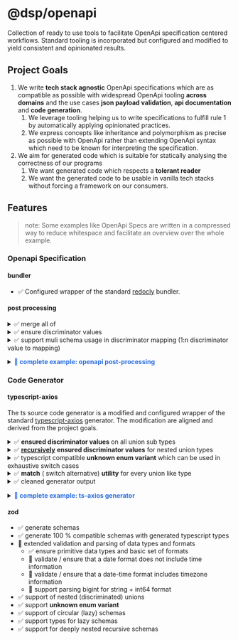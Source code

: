 # @dsp/openapi

Collection of ready to use tools to facilitate OpenApi specification centered workflows.
Standard tooling is incorporated but configured and modified to yield consistent and opinionated results.

## Project Goals

1. We write **tech stack agnostic** OpenApi specifications which are as compatible as possible with widespread OpenApi tooling **across domains** and the use
   cases **json payload validation**, **api documentation** and **code generation**.
    1. We leverage tooling helping us to write specifications to fulfill rule 1 by automatically applying opinionated practices.
    2. We express concepts like inheritance and polymorphism as precise as possible with OpenApi rather than extending OpenApi syntax which need to be known for
       interpreting the specification.
2. We aim for generated code which is suitable for statically analysing the correctness of our programs
    1. We want generated code which respects a **tolerant reader**
    2. We want the generated code to be usable in vanilla tech stacks without forcing a framework on our consumers.

## Features
> note: Some examples like OpenApi Specs are written in a compressed way to reduce whitespace and facilitate an overview over the whole example.
### Openapi Specification

#### bundler

- ✅ Configured wrapper of the standard [redocly](https://redocly.com/docs/cli/) bundler.

#### post processing
<details>
<summary>✅ merge all of</summary>

<details style="margin-left: 20px"><summary> motivation </summary>
Merging allOf arrays means we reduce complexity for generator and documentation tooling in order to facilitate consistency across tech stacks. 
<p>The easiest way would be to flat out every allOf so there resulting spec does not have the complexity at all. Yet, we need to find a middle ground because codegenerators may rely on identifiers like the discriminator to create object hierarchies.</p> 
We could just let every tool care for themselves how to handle their use-cases. However, from experience this will yield undefined behaviour for API consumer and lead to frustration because the default tooling does no yield results aligning with the specification.

```yaml
# schema declares a $ref and has sibling members: almost any tool I encounter will ignore the siblings on a $ref in alignment with the Openapi Spec 
SomeRefSchema:
  $ref: '#/SomeOtherComposite'
  description: "This is something I like to share!"
  title: SomeRefSchema
  
# schema declares allOf but has also sibling members: most tool will merge siblings into array, but some may ignore them 
MySchema:
  allOf: [{$ref: '#/SomeOtherComposite'}]
  properties: # sibling member should be part of allOF
    name: { type: string }

# multiple allOfs a payload must be valid against all sub schemas. This is very easy to compute for validators because they will only care and evaluate each element in isolation. Yet, for generators or documentation tools this representation leaves many question open because we need to resolve them into a unified view like how to represent collisions.
MyOtherSchema:
  allOf: [{$ref: '#/SomeComposite'}, {$ref: '#/SomeOtherComposite'}, {properties: {foo: {type: string}}}]
```
</details>



<details style="margin-left: 20px">
<summary> src spec </summary>

````yaml
components:
  schemas:
    PetBase: { type: object,
               properties: { type: { type: string } }
    }
    CatBase: { type: object,
               discriminator: {propertyName: catType},
               properties: { type: { catType: string, enum: [ 'SEAM', 'SHORT_HAIR' ] } }
    }

    SeamCat:
      allOf:
        - $ref: '#/components/PetBase'
        - $ref: '#/components/CatBase'
        - title: SeamCat
    ShortHairCat:
      allOf:
        - $ref: '#/components/PetBase'
        - $ref: '#/components/CatBase'
        - title: ShortHairCat

    Dog: { allOf: [ { $ref: '#/components/PetBase' }, { title: Dog } ] }



````
</details>

<details style="margin-left: 20px">
<summary> resulting spec </summary>

````yaml
components:
  schemas:
    PetBase: { type: object, required: [type] discriminator: {propertyName: type},properties: { type: { type: string } } }

    SeamCat:
      allOf:
        - $ref: '#/components/PetBase'
        - { title: SeamCat, type: object, properties: { type: { catType: string, enum: [ 'SEAM', 'SHORT_HAIR' ] } } }

    ShortHairCat:
      allOf:
        - $ref: '#/components/PetBase'
        - { title: ShortHairCat, type: object, properties: { type: { catType: string, enum: [ 'SEAM', 'SHORT_HAIR' ] } } }

    Dog:
      allOf:
        - $ref: '#/components/PetBase'
        - title: Dog 
````
</details>
</details>



<details>
<summary>✅ ensure discriminator values</summary>

- ensures that: 
    - discriminator property type is of type string, and not enum. 
      - most sophisticated tools can infer the values from the explicit or implicit discriminator mapping
  - polymorphism and inheritance can be explicitly inferred from the spec
    - every polymorph subschema defines the discriminator property and respective value
      - this is only necessary to extend the standard generator with templating
      - discriminator value is declared with <b>x-const</b> to avoid triggering compatibility layers for discriminator
    - any parent schema referenced from an allOf array does not define discriminator mapping
    - discriminator mapping only exists on schemas with a oneOf member

</details>
<details>
<summary>✅ support muli schema usage in discriminator mapping (1:n discriminator value to mapping)</summary>

````yaml
Cat:
  type: object
  properties:
    type: 
      type: string
      x-const: [ 'SEAM', 'SHORT_HAIR' ]
    
MyOneOfSchema:
  oneOf: [{$ref: '#/Dog', {$ref: '#/Cat'}}]
  discriminator:
    propertyName: 'type'
    mapping:
      SEAM: "#/Cat"
      SHORT_HAIR: "#/Cat"
      Dog: "#/Dog"
````
</details>
<p></p>
<details>
<summary> <b style="color: #2c6fdf">📜 complete example: openapi post-processing </b> </summary>

| examples | src                                 | bundled                                     | post-processed                                       |
|----------|-------------------------------------|---------------------------------------------|------------------------------------------------------|
| simple   | [link to src][simple-petstore-src]  | [link to bundled][simple-petstore-bundled]  | [link to post-processed][simple-petstore-processed]  |
| complex  | [link to src][complex-petstore-src] | [link to bundled][complex-petstore-bundled] | [link to post-processed][complex-petstore-processed] |

</details>

### Code Generator

#### typescript-axios

The ts source code generator is a modified and configured wrapper of the standard [typescript-axios][typescript-axios] generator. 
The modification are aligned and derived from the project goals.

<details>
<summary>✅ <b>ensured discriminator values</b> on all union sub types</summary>
           
````typescript

module DSP_OPENAPI {
    // discriminator on Pet becomes redundant but does not hurt
    type Pet = { type: 'CAT' } & Cat | { type: 'DOG' } & Dog
    // discriminator value is known on type level
    interface Cat { type: 'CAT' }
    interface Dog { type: 'DOG' }
}

module Standard {
    type Pet = { type: 'CAT' } & Cat | { type: 'DOG' } & Dog
    interface Cat { type: string }
    interface Dog { type: string }
}

````
    
</details>
<details>
<summary>✅ <b><u>recursively</u></b> <b>ensured discriminator values</b> for nested union types</summary>
        
````typescript
type Pet = { type: 'CAT' } & Cat  | { type: 'DOG' } & Dog;
interface Dog { type: 'DOG' };

// in this exampel Cat is also a discriminated union and referenced from Pet
type Cat = { catType: 'SEAM' } & Seam | { catType: 'SHORT' } & ShortHair;
// all discriminator values for catType and type are ensured recursively 
interface Seam { catType: 'SEAM', type: 'CAT' }
interface ShortHair { catType: 'SHORT', type: 'CAT' }
````
    
</details>
<details>
<summary>✅ typescript compatible <b>unknown enum variant</b> which can be used in exhaustive switch cases</summary>
        
````typescript
type Pet = | { type: 'CAT' } & Cat | { type: 'DOG' } & Dog | { type: UNKNOWN_ENUM_VARIANT, [prop: string]: unknown }
// typesafe example for working with unknown values
function fooPet(pet: Pet): any {
    switch (pet.type) {
        case 'CAT':
            return doSomethingWithCat(pet);
        case 'DOG':
            return doSomethingWithDog(pet);
        // will throw compile error when missing    
        default:
            // exhaustiveness check: will throw compiler error for new variants
            const unknownVariant: UNKNOWN_ENUM_VARIANT = pet;
            logger.warning(`can't explicitly handle variant '${unknownVariant.type}' at the moment`);
            return applyDefaultOrThrow();
    }
}

````
    
</details>
<details>
<summary>✅ <b>match</b> ( switch alternative) <b>utility</b> for every union like type</summary>
        
````typescript

/* some example usage with utilities, note that the discriminator handling is handled by the generator */
function fooPet(pet: Pet): any {
    return Pet.match(pet, {
        'CAT': doSomethingWithCat,
        'DOG': doSomethingWithDog,
        onDefault: () => {
            logger.warning(`can't explicitly handle variant '${unknownVariant.type}' at the moment`);
            return applyDefaultOrThrow();
        }
    })
}

/* some example usage with utilities, note that the handler arguments are type safe*/
function fooPetNested(pet: Pet): any {
    return Pet.match(pet, {
        'CAT': (c) =>
            Cat.match(c, {
                'SEAM': () => 1.1,
                'SHORT': () => 1.2,
                onDefault: () => 1.3,
            }),
        'DOG': (d) => 2,
        onDefault: (unknown) => 3,
    });
````
    
</details>
<details>
<summary>✅ cleaned generator output</summary>

- Some files are being generated e.g. for packaging the types which are removed. This is merely a workaround which may be resolved with a better configuration.
- Reasoning: This project does not want to make assumptions on how the types are being packaged.
</details>

<p></p>
<details>
<summary> <b style="color: #2c6fdf">📜 complete example: ts-axios generator</b> </summary>

````typescript
export type UNKNOWN_ENUM_VARIANT = string & { readonly [tag]: "UNKNOWN"; };

interface Seam {
    catType: 'SEAM',
    type: 'CAT'
}

interface ShortHair {
    catType: 'SHORT',
    type: 'CAT'
}

type Cat = | { catType: 'SEAM' } & Seam 
           | { catType: 'SHORT' } & ShortHair 
           | { type: UNKNOWN_ENUM_VARIANT, [prop: string]: unknown }

interface Dog {
    type: 'DOG'
}

type Pet = | { type: 'CAT' } & Cat 
           | { type: 'DOG' } & Dog 
           | { type: UNKNOWN_ENUM_VARIANT, [prop: string]: unknown }

/** Utilities to work with the discriminated union Pet (will be generated for every discriminated or simple union) */  
export module Pet {
    type Handler<I, R> = (e: I) => R;
    type MatchObj<T extends Pet, R> = { [K in T as K["type"]]: Handler<Extract<T, { type: K["type"] }>, R> } & { onDefault: Handler<unknown, R> };
    
    /** All handler must return the same type*/
    export function match<R>(union: Pet, handler: MatchObj<Pet, R>): R {
        return union.type in handler ? handler[union.type](union as never) : handler.onDefault(union);
    }
    
    /** All handler must return the same type*/
    export function matchPartial<R>(union: Pet, handler: Partial<MatchObj<Pet, R>>): R | undefined {
        return union.type in handler ? handler[union.type]?.(union as never) : handler.onDefault?.(union);
    }
}

/* some example usage without utilities */
function fooPet(pet: Pet): any {
    switch (pet.type) {
        case 'CAT':
            return doSomethingWithCat(pet);
        case 'DOG':
            return doSomethingWithDog(pet);
        default:
            // exhaustiveness check: will throw compiler error for new variats
            const unknownVariant: UNKNOWN_ENUM_VARIANT = pet;
            logger.warning(`can't explicitly handle variant '${unknownVariant.type}' at the moment`);
            return applyDefaultOrThrow();
    }
}

/* some example usage with utilities, note that the discriminator handling is handled by the generator */
function fooPet(pet: Pet): any {
   return Pet.match(pet, {
       'CAT': doSomethingWithCat,
       'DOG': doSomethingWithDog,
       onDefault: () => {
           logger.warning(`can't explicitly handle variant '${unknownVariant.type}' at the moment`);
           return applyDefaultOrThrow();
       }
    })
}

/* some example usage with utilities, note that the handler arguments are type safe*/
function fooPetNested(pet: Pet): any {
    return Pet.match(pet, {
        'CAT': (c) =>
              Cat.match(c, {
                'SEAM': () => 1.1,
                'SHORT': () => 1.2,
                onDefault: () => 1.3,
              }),
        'DOG': (d) => 2,
        onDefault: (unknown) => 3,
    });
}
````

</details>

#### zod

- ✅ generate schemas
- ✅ generate 100 % compatible schemas with generated typescript types
- 🔲 extended validation and parsing of data types and formats
    - ✅ ensure primitive data types and basic set of formats
    - 🔲 validate / ensure that a date format does not include time information
    - 🔲 validate / ensure that a date-time format includes timezone information
    - 🔲 support parsing bigint for string + int64 format
- ✅ support of nested (discriminated) unions
- ✅ support **unknown enum variant**
- ✅ support of circular (lazy) schemas
- ✅ support types for lazy schemas
- ✅ support for deeply nested recursive schemas 

[complex-petstore-src]: ./test/specs/pets-modular-complex/petstore-api.yml

[complex-petstore-bundled]: ./docs/examples/specs/complex-petstore-bundled.yml

[complex-petstore-processed]: ./docs/examples/specs/complex-petstore-post-processed.yml

[simple-petstore-src]: ./test/specs/pets-simple/pets-api.yml

[simple-petstore-bundled]: ./docs/examples/specs/simple-petstore-bundled.yml

[simple-petstore-processed]: ./docs/examples/specs/simple-petstore-post-processed.yml

[typescript-axios]: https://github.com/OpenAPITools/openapi-generator/blob/master/docs/generators/typescript-axios.md